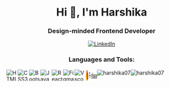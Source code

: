 <h1 align="center">Hi 👋, I'm Harshika</h1>
<h3 align="center">Design-minded Frontend Developer</h3>

<p align="center">
<a href="https://linkedin.com/in/harshikagurav" target="blank"><img alt="LinkedIn" src="https://img.shields.io/badge/linkedin-%230077B5.svg?&style=for-the-badge&logo=linkedin&logoColor=white" /></a>
</p>

<h3 align="center">Languages and Tools:</h3>
<img align="left" alt="HTML5" height="30px" width="30px" src="https://raw.githubusercontent.com/gilbarbara/logos/master/logos/html-5.svg" />
<img align="left" alt="CSS3" height="30px" width="30px" src="https://raw.githubusercontent.com/gilbarbara/logos/master/logos/css-3.svg" />
<img align="left" alt="Bootstrap" height="30px" width="30px" src="https://raw.githubusercontent.com/gilbarbara/logos/master/logos/bootstrap.svg" />
<img align="left" alt="JavaScript" height="30px" width="30px" src="https://raw.githubusercontent.com/gilbarbara/logos/master/logos/javascript.svg" />
<img align="left" alt="React" height="30px" width="30px" src="https://raw.githubusercontent.com/gilbarbara/logos/master/logos/react.svg" />
<img align="left" alt="Figma" height="30px" width="30px" src="https://raw.githubusercontent.com/gilbarbara/logos/master/logos/figma.svg" />
<img align="left" alt="Vscode" height="30px" width="30px" src="https://raw.githubusercontent.com/gilbarbara/logos/master/logos/visual-studio-code.svg" />
<img align="left" alt="Firebase" height="30px" width="30px" src="https://raw.githubusercontent.com/gilbarbara/logos/master/logos/firebase.svg" />

<p><img align="left" src="https://github-readme-stats.vercel.app/api/top-langs?username=harshika07&theme=nightowl&show_icons=true&locale=en&layout=compact" alt="harshika07" /></p>

<p>&nbsp;<img align="left" src="https://github-readme-stats.vercel.app/api?username=harshika07&theme=nightowl&show_icons=true&locale=en" alt="harshika07" /></p>


